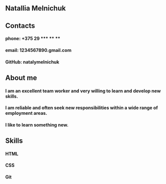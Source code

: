## Natallia Melnichuk
## Contacts
#### phone: +375 29 *** ** **
#### email: 1234567890.gmail.com
#### GitHub: natalymelnichuk
## About me
#### I am an excellent team worker and very willing to learn and develop new skills.
#### I am reliable and  often seek new responsibilities within a wide range of employment areas.
#### I like to learn something new.
## Skills
#### HTML
#### CSS
#### Git
